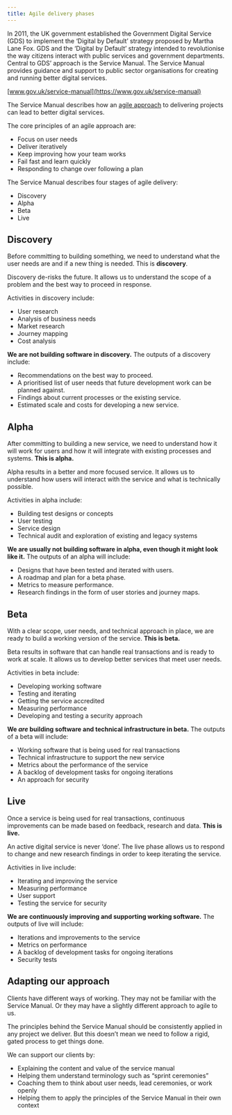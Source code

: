 ```yaml
---
title: Agile delivery phases
---
```


In 2011, the UK government established the Government Digital Service (GDS) to implement the ‘Digital by Default’ strategy proposed by Martha Lane Fox. GDS and the ‘Digital by Default’ strategy intended to revolutionise the way citizens interact with public services and government departments. Central to GDS’ approach is the Service Manual. The Service Manual provides guidance and support to public sector organisations for creating and running better digital services.

[www.gov.uk/service-manual](https://www.gov.uk/service-manual)

The Service Manual describes how an [agile approach](http://agilemanifesto.org/) to delivering projects can lead to better digital services.

The core principles of an agile approach are:

* Focus on user needs
* Deliver iteratively
* Keep improving how your team works
* Fail fast and learn quickly
* Responding to change over following a plan

The Service Manual describes four stages of agile delivery:

* Discovery
* Alpha
* Beta
* Live

## Discovery

Before committing to building something, we need to understand what the user needs are and if a new thing is needed. This is **discovery**.

Discovery de-risks the future. It allows us to understand the scope of a problem and the best way to proceed in response.

Activities in discovery include:

* User research
* Analysis of business needs
* Market research
* Journey mapping
* Cost analysis

**We are not building software in discovery.** The outputs of a discovery include:

* Recommendations on the best way to proceed.
* A prioritised list of user needs that future development work can be planned against.
* Findings about current processes or the existing service.
* Estimated scale and costs for developing a new service.

## Alpha

After committing to building a new service, we need to understand how it will work for users and how it will integrate with existing processes and systems. **This is alpha.**

Alpha results in a better and more focused service. It allows us to understand how users will interact with the service and what is technically possible.

Activities in alpha include:

* Building test designs or concepts
* User testing
* Service design
* Technical audit and exploration of existing and legacy systems

**We are usually not building software in alpha, even though it might look like it.** The outputs of an alpha will include:

* Designs that have been tested and iterated with users.
* A roadmap and plan for a beta phase.
* Metrics to measure performance.
* Research findings in the form of user stories and journey maps.

## Beta

With a clear scope, user needs, and technical approach in place, we are ready to build a working version of the service. **This is beta.**

Beta results in software that can handle real transactions and is ready to work at scale. It allows us to develop better services that meet user needs.

Activities in beta include:

* Developing working software
* Testing and iterating
* Getting the service accredited
* Measuring performance
* Developing and testing a security approach

**We *are* building software and technical infrastructure in beta.** The outputs of a beta will include:

* Working software that is being used for real transactions
* Technical infrastructure to support the new service
* Metrics about the performance of the service
* A backlog of development tasks for ongoing iterations
* An approach for security

## Live

Once a service is being used for real transactions, continuous improvements can be made based on feedback, research and data. **This is live.**

An active digital service is never ‘done’. The live phase allows us to respond to change and new research findings in order to keep iterating the service.

Activities in live include:

* Iterating and improving the service
* Measuring performance
* User support
* Testing the service for security

**We are continuously improving and supporting working software.** The outputs of live will include:

* Iterations and improvements to the service
* Metrics on performance
* A backlog of development tasks for ongoing iterations
* Security tests

## Adapting our approach

Clients have different ways of working. They may not be familiar with the Service Manual. Or they may have a slightly different approach to agile to us.

The principles behind the Service Manual should be consistently applied in any project we deliver. But this doesn’t mean we need to follow a rigid, gated process to get things done.

We can support our clients by:

* Explaining the content and value of the service manual
* Helping them understand terminology such as “sprint ceremonies”
* Coaching them to think about user needs, lead ceremonies, or work openly
* Helping them to apply the principles of the Service Manual in their own context
